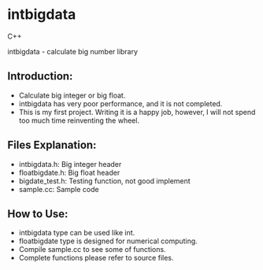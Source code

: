 intbigdata
==========

C++

intbigdata - calculate big number library

Introduction:
-------------
* Calculate big integer or big float.
* intbigdata has very poor performance, and it is not completed.
* This is my first project. Writing it is a happy job,
  however, I will not spend too much time reinventing the wheel.

Files Explanation:
------------------
* intbigdata.h: Big integer header
* floatbigdate.h: Big float header
* bigdate_test.h: Testing function, not good implement
* sample.cc: Sample code

How to Use:
-----------
* intbigdata type can be used like int.
* floatbigdate type is designed for numerical computing.
* Compile sample.cc to see some of functions.
* Complete functions please refer to source files.